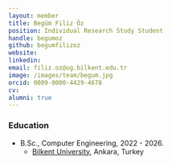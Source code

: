 ```yaml
---
layout: member
title: Begüm Filiz Öz
position: Individual Research Study Student
handle: begumoz 
github: begumfilizoz
website: 
linkedin: 
email: filiz.oz@ug.bilkent.edu.tr
image: /images/team/begum.jpg
orcid: 0009-0000-4429-4678
cv: 
alumni: true
---
```



### Education
- B.Sc., Computer Engineering, 2022 - 2026.
  - [Bilkent University](http://www.cs.bilkent.edu.tr/), Ankara, Turkey
